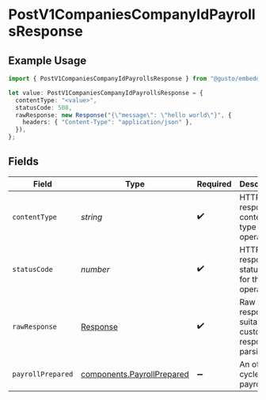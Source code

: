 # PostV1CompaniesCompanyIdPayrollsResponse

## Example Usage

```typescript
import { PostV1CompaniesCompanyIdPayrollsResponse } from "@gusto/embedded-api/models/operations";

let value: PostV1CompaniesCompanyIdPayrollsResponse = {
  contentType: "<value>",
  statusCode: 508,
  rawResponse: new Response("{\"message\": \"hello world\"}", {
    headers: { "Content-Type": "application/json" },
  }),
};
```

## Fields

| Field                                                                    | Type                                                                     | Required                                                                 | Description                                                              |
| ------------------------------------------------------------------------ | ------------------------------------------------------------------------ | ------------------------------------------------------------------------ | ------------------------------------------------------------------------ |
| `contentType`                                                            | *string*                                                                 | :heavy_check_mark:                                                       | HTTP response content type for this operation                            |
| `statusCode`                                                             | *number*                                                                 | :heavy_check_mark:                                                       | HTTP response status code for this operation                             |
| `rawResponse`                                                            | [Response](https://developer.mozilla.org/en-US/docs/Web/API/Response)    | :heavy_check_mark:                                                       | Raw HTTP response; suitable for custom response parsing                  |
| `payrollPrepared`                                                        | [components.PayrollPrepared](../../models/components/payrollprepared.md) | :heavy_minus_sign:                                                       | An off-cycle payroll                                                     |